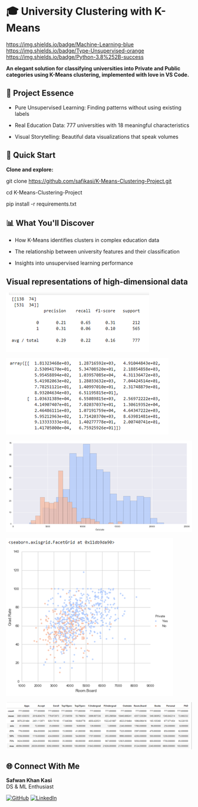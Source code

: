 # 🎓 University Clustering with K-Means
https://img.shields.io/badge/Machine-Learning-blue
https://img.shields.io/badge/Type-Unsupervised-orange
https://img.shields.io/badge/Python-3.8%252B-success

**An elegant solution for classifying universities into Private and Public categories using K-Means clustering, implemented with love in VS Code.**

## 🌟 Project Essence

- Pure Unsupervised Learning: Finding patterns without using existing labels

- Real Education Data: 777 universities with 18 meaningful characteristics

- Visual Storytelling: Beautiful data visualizations that speak volumes

## 🚀 Quick Start
**Clone and explore:**

git clone https://github.com/safikasi/K-Means-Clustering-Project.git

cd K-Means-Clustering-Project

pip install -r requirements.txt

## 📊 What You'll Discover

- How K-Means identifies clusters in complex education data

- The relationship between university features and their classification

- Insights into unsupervised learning performance

## Visual representations of high-dimensional data

![Classification Report & Confusion Matrix](<C-M & C-R.png>)

![Cluster Center Vectors](Cluster-center-vectors.png)

![Histogram](HistPlot.png)

![Linear Model](LmPlot.png)

![Derivations of Data](DATA.png)

## 🌐 Connect With Me

**Safwan Khan Kasi**  
DS & ML Enthusiast   

[![GitHub](https://img.shields.io/badge/GitHub-safikasi-blue?logo=github)](https://github.com/safikasi)
[![LinkedIn](https://img.shields.io/badge/LinkedIn-Safwan_Kasi-blue?logo=linkedin)](https://www.linkedin.com/in/safwan-kasi-2b5358292/)